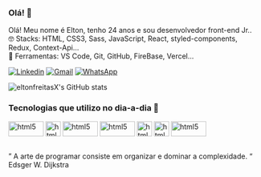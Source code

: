 ### Olá! 🤙

Olá! Meu nome é Elton, tenho 24 anos e sou desenvolvedor front-end Jr..<br/>
🤓 Stacks: HTML, CSS3, Sass,  JavaScript, React,  styled-components, Redux, Context-Api...<br/>
💼 Ferramentas: VS Code, Git, GitHub, FireBase, Vercel...

[![Linkedin](https://img.shields.io/badge/LinkedIn-0077B5?style=for-the-badge&logo=linkedin&logoColor=white)](https://www.linkedin.com/in/elton-freitas-7a0182200/)
[![Gmail](https://img.shields.io/badge/Gmail-D14836?style=for-the-badge&logo=gmail&logoColor=white)](xelton207@gmai.com)
[![WhatsApp](https://img.shields.io/badge/WhatsApp-25D366?style=for-the-badge&logo=whatsapp&logoColor=white)](https://api.whatsapp.com/send?phone=5581988358284)

![eltonfreitasX's GitHub stats ](https://github-readme-stats.vercel.app/api?username=eltonfreitasX&show_icons=true&theme=merko)

### Tecnologias que utilizo no dia-a-dia 🤙

<div style="display: inline_block">
    <img align="center" alt="html5"  width="70px" height="30px"
    src="https://img.shields.io/badge/HTML5-E34F26?style=for-the-badge&logo=html5&logoColor=white">
    <img align="center" alt="html5"  height="30px"
    src="https://img.shields.io/badge/JavaScript-323330?style=for-the-badge&logo=javascript&logoColor=F7DF1E">
    <img align="center" alt="html5"  width="70px" height="30px"
    src="https://img.shields.io/badge/CSS3-1572B6?style=for-the-badge&logo=css3&logoColor=white">
    <img align="center" alt="html5"  width="70px" height="30px"
    src="https://img.shields.io/badge/React-20232A?style=for-the-badge&logo=react&logoColor=61DAFBe">
    <img align="center" alt="html5"  height="30px"
    src="https://img.shields.io/badge/styled--components-DB7093?style=for-the-badge&logo=styled-components&logoColor=white">
    <img align="center" alt="html5" height="30px"
    src="https://img.shields.io/badge/React_Router-CA4245?style=for-the-badge&logo=react-router&logoColor=white">
    <img align="center" alt="html5"  width="70px" height="30px"
    src="https://img.shields.io/badge/Redux-593D88?style=for-the-badge&logo=redux&logoColor=white">
</div><br/>

” A arte de programar consiste em organizar e dominar a complexidade. “
Edsger W. Dijkstra





